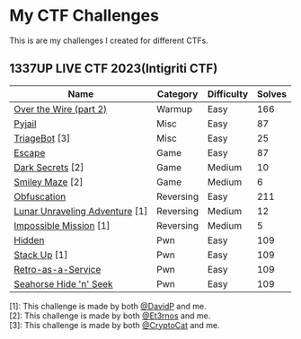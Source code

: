 # My CTF Challenges

This is are my challenges I created for different CTFs. <br/>

## 1337UP LIVE CTF 2023(Intigriti CTF)

| Name                                                                | Category    | Difficulty                                      | Solves |
| ------------------------------------------------------------------- | ----------- | ----------------------------------------- | ---------- |
| [Over the Wire (part 2)](<1337UP LIVE CTF 2023/OverTheWire2>)                                     | Warmup | Easy                                       | 166          |
| [Pyjail](<1337UP LIVE CTF 2023/Pyjail>)                                     | Misc | Easy                                       | 87        |
| [TriageBot](<1337UP LIVE CTF 2023/TriageBot>) [3]                                     | Misc | Easy                                       | 25        |
| [Escape](<1337UP LIVE CTF 2023/Escape>)                                     | Game | Easy                                       | 87        |
| [Dark Secrets](https://learn-cyber.net/writeup/Dark-Secrets) [2]                                     | Game | Medium                                       | 10        |
| [Smiley Maze](https://learn-cyber.net/writeup/Smiley-Maze) [2]                                     | Game | Medium                                       | 6        |
| [Obfuscation](<1337UP LIVE CTF 2023/Obfuscation>)                                     | Reversing | Easy                                       | 211        |
| [Lunar Unraveling Adventure](<1337UP LIVE CTF 2023/Lunar_Unraveling_Adventure>) [1]                                     | Reversing | Medium                                       | 12        |
| [Impossible Mission](<1337UP LIVE CTF 2023/Impossible_Mission>) [1]                                     | Reversing | Medium                                       | 5        |
| [Hidden](<1337UP LIVE CTF 2023/Hidden>)                                     | Pwn | Easy                                       | 109        |
| [Stack Up](<1337UP LIVE CTF 2023/StackUp>) [1]                                     | Pwn | Easy                                       | 109        |
| [Retro-as-a-Service](<1337UP LIVE CTF 2023/Hidden>)                                     | Pwn | Easy                                       | 109        |
| [Seahorse Hide 'n' Seek](<1337UP LIVE CTF 2023/Hidden>)                                     | Pwn | Easy                                       | 109        |


[1]: This challenge is made by both [@DavidP](https://github.com/D13David) and me. <br/>
[2]: This challenge is made by both [@Et3rnos](https://github.com/Et3rnos) and me. <br/>
[3]: This challenge is made by both [@CryptoCat](https://github.com/Crypto-Cat) and me. 
